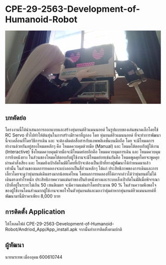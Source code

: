 # CPE-29-2563-Development-of-Humanoid-Robot
![Intro](/Intro_pic.jpg)
## บทคัดย่อ
  โครงงานนี้ได้นำเสนอการออกแบบและสร้างหุ่นยนต์ฮิวแมนนอยด์ ในรูปแบบของเล่นขนาดเล็กโดยใช้ RC Servo ทั่วไปทำให้ต้นทุ่นในการสร้างมีราคาที่ถูกลง โดย หุ่นยนต์ฮิวแมนนอยด์ ที่จะทำการพัฒนานี้จะเคลื่อนที่โดยวิธีการเดิน และ จะต้องติดต่อสื่อสารกับแอพพลิเคชั่นบนมือถือ โดย จะมีโหมดการทำงานด้วยกันอยู่สองโหมดหลักๆ คือ โหมดควบคุมด้วยมือ (Manual) และ โหมดโต้ตอบกับผู้ใช้งาน (Interactive) ซึ่งโหมดควบคุมด้วยมือจะมีโหมดย่อยอีกคือ โหมดควบคุมการเดิน และ โหมดควบคุมการยิงหนังยาง ในส่วนของโหมดโต้ตอบกับผู้ใช้งานจะมีโหมดย่อยเช่นกันคือ โหมดพูดคุยโดยจะพูดคุยผ่านคำสั่งเสียง และ โหมดยิงเป้าอัตโนมัติโดยที่เป้าจะต้องเป็นเป้าที่ทางผู้พัฒนาได้กำหนดมาแล้วเท่านั้น ในส่วนของผลการทดลองจะแบ่งออกเป็นสี่ส่วนหลักๆ ได้แก่ ประสิทธิภาพของการเดินและการเลี้ยวโดยจะดูว่าหุ่นยนต์เดินตรงมากน้อยแค่ไหน โดยผลการทดลองที่ได้อาจกล่าวได้ว่าหุ่นยนต์ไม่ได้เดินตรงเท่าไรหนัก ประสิทธิภาพความแม่นยำของปืนยิงหนังยางและระบบเล็งเป้าอัตโนมัติเมื่อพิจารณาเป้าที่อยู่ในระยะไม่เกิน 50 เซนติเมตร จะมีความแม่นยำโดยประมาณ 90 % ในส่วนความพึงพอใจของผู้ใช้งานโดนส่วนมากผู้ใช้งานจะพอใจในตัวหุ่นยนต์และมองว่าคุ้มค่าหากหุ่นยนต์ฮิวแมนนอยด์ที่พัฒนามานี้มีราคาเพียง 8,000 บาท
## การติดตั้ง Application
  ให้โหลดไฟล์ CPE-29-2563-Development-of-Humanoid-Robot/Andriod_App/App_install.apk จากนั้นทำการติดตั้งตามปกติ
## ผู้พัฒนา
  นายนรเทพ เมืองอุดม 600610744
